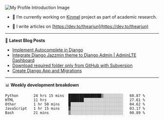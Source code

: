![My Profile Introduction Image](https://i.ibb.co/tLFZ15Q/gh.png)

- 🔭 I’m currently working on [Kinmel](https://github.com/thearjun/kinmel) project as part of academic research.

- 📝 I write articles on [https://dev.to/thearjun](https://dev.to/thearjun)

-------

📕 **Latest Blog Posts**
<!-- BLOG-POST-LIST:START -->
- [Implement Autocomplete in Django](https://dev.to/thearjun/implement-autocomplete-in-django-3h20)
- [Integrate Django Jazzmin theme to Django Admin | AdminLTE Dashboard](https://dev.to/thearjun/integrate-django-jazzmin-theme-to-django-admin-adminlte-dashboard-5aao)
- [Download required folder only from GitHub with Subversion](https://dev.to/thearjun/download-required-folder-only-from-github-with-subversion-2gpc)
- [Create Django App and Migrations](https://dev.to/thearjun/create-django-app-and-migrations-1km8)
<!-- BLOG-POST-LIST:END -->

-------

📊 **Weekly development breakdown**
<!--START_SECTION:waka-->
```text
Python       24 hrs 15 mins  ███████████████▒░░░░░░░░░   60.87 % 
HTML         11 hrs          ███████░░░░░░░░░░░░░░░░░░   27.61 % 
Other        1 hr 50 mins    █░░░░░░░░░░░░░░░░░░░░░░░░   04.62 % 
JavaScript   1 hr 15 mins    ▓░░░░░░░░░░░░░░░░░░░░░░░░   03.17 % 
Bash         21 mins         ▒░░░░░░░░░░░░░░░░░░░░░░░░   00.89 % 
```
<!--END_SECTION:waka-->
<img src='https://profile-counter.glitch.me/thearjun/count.svg' width='0px'>
